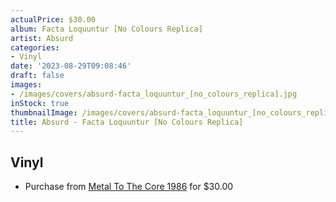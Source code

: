 ```yaml
---
actualPrice: $30.00
album: Facta Loquuntur [No Colours Replica]
artist: Absurd
categories:
- Vinyl
date: '2023-08-29T09:08:46'
draft: false
images:
- /images/covers/absurd-facta_loquuntur_[no_colours_replica].jpg
inStock: true
thumbnailImage: /images/covers/absurd-facta_loquuntur_[no_colours_replica]-thumb.jpg
title: Absurd - Facta Loquuntur [No Colours Replica]
---
```


## Vinyl
* Purchase from [Metal To The Core 1986](https://metaltothecore1986.com/shop/absurd-facta-loquuntur-no-colours-replica-12-lp/) for $30.00
